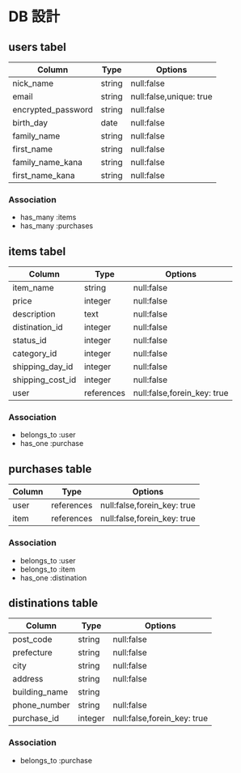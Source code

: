 # DB 設計

## users tabel
|Column               |Type               |Options                    |
|---------------------|-------------------|---------------------------|
|nick_name            |string             |null:false                 |
|email                |string             |null:false,unique: true    |
|encrypted_password   |string             |null:false                 |
|birth_day            |date               |null:false                 |
|family_name          |string             |null:false                 |
|first_name           |string             |null:false                 |
|family_name_kana     |string             |null:false                 |
|first_name_kana      |string             |null:false                 |

### Association
* has_many :items
* has_many :purchases


## items tabel

|Column               |Type               |Options                    |
|---------------------|-------------------|---------------------------|
|item_name            |string             |null:false                 |
|price                |integer            |null:false                 |
|description          |text               |null:false                 |
|distination_id       |integer            |null:false                 |
|status_id            |integer            |null:false                 |
|category_id          |integer            |null:false                 |
|shipping_day_id      |integer            |null:false                 |
|shipping_cost_id     |integer            |null:false                 |
|user                 |references         |null:false,forein_key: true|

### Association
* belongs_to :user
* has_one :purchase


## purchases table

|Column               |Type               |Options                    |
|---------------------|-------------------|---------------------------|
|user                 |references         |null:false,forein_key: true|
|item                 |references         |null:false,forein_key: true|

### Association
* belongs_to :user
* belongs_to :item
* has_one :distination


## distinations table

|Column               |Type               |Options                    |
|---------------------|-------------------|---------------------------|
|post_code            |string             |null:false                 |
|prefecture           |string             |null:false                 |
|city                 |string             |null:false                 |
|address              |string             |null:false                 |
|building_name        |string             |                           |
|phone_number         |string             |null:false                 |
|purchase_id          |integer            |null:false,forein_key: true|

### Association
* belongs_to :purchase

